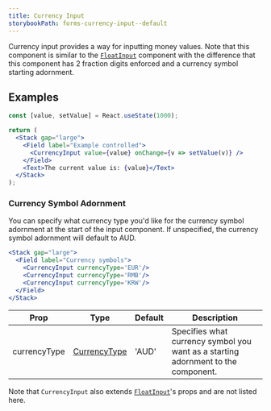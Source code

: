 ```yaml
---
title: Currency Input
storybookPath: forms-currency-input--default
---
```


Currency input provides a way for inputting money values. Note that this component is similar to the [`FloatInput`](/package/float-input) component with the difference that this component has 2 fraction digits enforced and a currency symbol starting adornment.

## Examples

```jsx live
const [value, setValue] = React.useState(1000);

return (
  <Stack gap="large">
    <Field label="Example controlled">
      <CurrencyInput value={value} onChange={v => setValue(v)} />
    </Field>
    <Text>The current value is: {value}</Text>
  </Stack>
);
```

### Currency Symbol Adornment

You can specify what currency type you'd like for the currency symbol adornment at the start of the input component. If unspecified, the currency symbol adornment will default to AUD.

```jsx live
<Stack gap="large">
  <Field label="Currency symbols">
    <CurrencyInput currencyType='EUR'/>
    <CurrencyInput currencyType='RMB'/>
    <CurrencyInput currencyType='KRW'/>
  </Field>
</Stack>
```

| Prop            | Type                                 | Default | Description                                                                                                                                                 |
| --------------- | ------------------------------------ | ------- | ----------------------------------------------------------------------------------------------------------------------------------------------------------- |
|currencyType| [CurrencyType][currency-symbol-type] | 'AUD' | Specifies what currency symbol you want as a starting adornment to the component.|

Note that `CurrencyInput` also extends [`FloatInput`](/package/float-input)'s props and are not listed here.

[currency-symbol-type]:
  https://github.com/brighte-labs/spark-web/blob/56249831f3013f4e070eb7b4633447a29cea4ebb/packages/currency-input/src/currencySymbolMap.ts